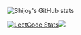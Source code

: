 ![Shijoy's GitHub stats](https://github-readme-stats.vercel.app/api?username=ShijoyBharath&show_icons=true&theme=dark&border_color=0C1017&card_width=900)

<!-- ## [LeetCode](https://leetcode.com/shijoybharath8)
[![Shijoy's LeetCode stats](https://leetcode-stats-six.vercel.app/?username=shijoybharath8&theme=dark)](https://github.com/KnlnKS/leetcode-stats) -->

[![LeetCode Stats](https://leetcard.jacoblin.cool/shijoybharath8?ext=heatmap&border=0&radius=10&font=noto_sans)](https://leetcode.com/shijoybharath8)![](https://github-readme-stats.vercel.app/api/top-langs/?username=ShijoyBharath&theme=dark&border_color=0C1017&layout=donut)
